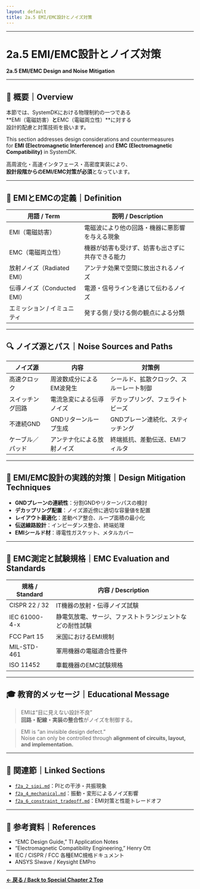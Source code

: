 ```yaml
---
layout: default
title: 2a.5 EMI/EMC設計とノイズ対策
---
```


---

# 2a.5 EMI/EMC設計とノイズ対策  
**2a.5 EMI/EMC Design and Noise Mitigation**

---

## 📘 概要｜Overview

本節では、SystemDKにおける物理制約の一つである  
**EMI（電磁妨害）**と**EMC（電磁両立性）**に対する  
設計的配慮と対策技術を扱います。

This section addresses design considerations and countermeasures  
for **EMI (Electromagnetic Interference)** and **EMC (Electromagnetic Compatibility)** in SystemDK.

高周波化・高速インタフェース・高密度実装により、  
**設計段階からのEMI/EMC対策が必須**となっています。

---

## 📡 EMIとEMCの定義｜Definition

| 用語 / Term | 説明 / Description |
|-------------|--------------------|
| EMI（電磁妨害） | 電磁波により他の回路・機器に悪影響を与える現象 |
| EMC（電磁両立性） | 機器が妨害も受けず、妨害も出さずに共存できる能力 |
| 放射ノイズ（Radiated EMI） | アンテナ効果で空間に放出されるノイズ |
| 伝導ノイズ（Conducted EMI） | 電源・信号ラインを通じて伝わるノイズ |
| エミッション / イミュニティ | 発する側 / 受ける側の観点による分類 |

---

## 🔍 ノイズ源とパス｜Noise Sources and Paths

| ノイズ源 | 内容 | 対策例 |
|----------|------|--------|
| 高速クロック | 周波数成分によるEM波発生 | シールド、拡散クロック、スルーレート制御 |
| スイッチング回路 | 電流急変による伝導ノイズ | デカップリング、フェライトビーズ |
| 不連続GND | GNDリターンループ生成 | GNDプレーン連続化、スティッチング |
| ケーブル／パッド | アンテナ化による放射ノイズ | 終端抵抗、差動伝送、EMIフィルタ |

---

## 🧰 EMI/EMC設計の実践的対策｜Design Mitigation Techniques

- **GNDプレーンの連続性**：分割GNDやリターンパスの検討  
- **デカップリング配置**：ノイズ源近傍に適切な容量値を配置  
- **レイアウト最適化**：差動ペア整合、ループ面積の最小化  
- **伝送線路設計**：インピーダンス整合、終端処理  
- **EMIシールド材**：導電性ガスケット、メタルカバー

---

## 🧪 EMC測定と試験規格｜EMC Evaluation and Standards

| 規格 / Standard | 内容 / Description |
|----------------|--------------------|
| CISPR 22 / 32 | IT機器の放射・伝導ノイズ試験 |
| IEC 61000-4-x | 静電気放電、サージ、ファストトランジェントなどの耐性試験 |
| FCC Part 15 | 米国におけるEMI規制 |
| MIL-STD-461 | 軍用機器の電磁適合性要件 |
| ISO 11452 | 車載機器のEMC試験規格 |

---

## 🎓 教育的メッセージ｜Educational Message

> EMIは“目に見えない設計不良”  
> **回路・配線・実装の整合性**がノイズを制御する。

> EMI is “an invisible design defect.”  
> Noise can only be controlled through **alignment of circuits, layout, and implementation.**

---

## 🔗 関連節｜Linked Sections

- [`f2a_2_sipi.md`](f2a_2_sipi.md)：PIとの干渉・共振現象  
- [`f2a_4_mechanical.md`](f2a_4_mechanical.md)：振動・変形によるノイズ影響  
- [`f2a_6_constraint_tradeoff.md`](f2a_6_constraint_tradeoff.md)：EMI対策と性能トレードオフ

---

## 📎 参考資料｜References

- “EMC Design Guide,” TI Application Notes  
- “Electromagnetic Compatibility Engineering,” Henry Ott  
- IEC / CISPR / FCC 各種EMC規格ドキュメント  
- ANSYS SIwave / Keysight EMPro

---

**[← 戻る / Back to Special Chapter 2 Top](./README.md)**
